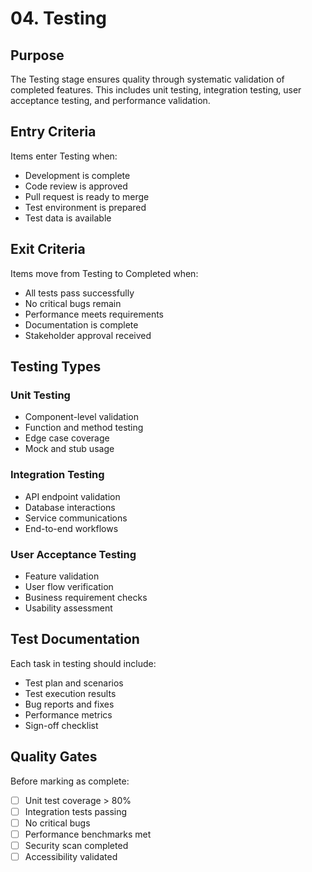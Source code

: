 # 04. Testing

## Purpose

The Testing stage ensures quality through systematic validation of completed features. This includes unit testing, integration testing, user acceptance testing, and performance validation.

## Entry Criteria

Items enter Testing when:

- Development is complete
- Code review is approved
- Pull request is ready to merge
- Test environment is prepared
- Test data is available

## Exit Criteria

Items move from Testing to Completed when:

- All tests pass successfully
- No critical bugs remain
- Performance meets requirements
- Documentation is complete
- Stakeholder approval received

## Testing Types

### Unit Testing

- Component-level validation
- Function and method testing
- Edge case coverage
- Mock and stub usage

### Integration Testing

- API endpoint validation
- Database interactions
- Service communications
- End-to-end workflows

### User Acceptance Testing

- Feature validation
- User flow verification
- Business requirement checks
- Usability assessment

## Test Documentation

Each task in testing should include:

- Test plan and scenarios
- Test execution results
- Bug reports and fixes
- Performance metrics
- Sign-off checklist

## Quality Gates

Before marking as complete:

- [ ] Unit test coverage > 80%
- [ ] Integration tests passing
- [ ] No critical bugs
- [ ] Performance benchmarks met
- [ ] Security scan completed
- [ ] Accessibility validated
